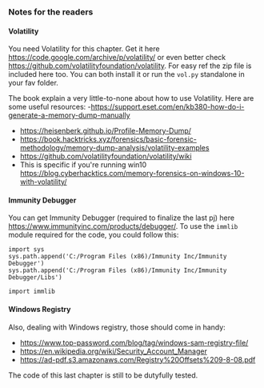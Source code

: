 ### Notes for the readers

#### Volatility

You need Volatility for this chapter. Get it here https://code.google.com/archive/p/volatility/ or even better check https://github.com/volatilityfoundation/volatility. For easy ref the zip file is included here too. You can both install it or run the `vol.py` standalone in your fav folder.

The book explain a very little-to-none about how to use Volatility. Here are some useful resources: 
-https://support.eset.com/en/kb380-how-do-i-generate-a-memory-dump-manually
- https://heisenberk.github.io/Profile-Memory-Dump/
- https://book.hacktricks.xyz/forensics/basic-forensic-methodology/memory-dump-analysis/volatility-examples
- https://github.com/volatilityfoundation/volatility/wiki
- This is specific if you're running win10 https://blog.cyberhacktics.com/memory-forensics-on-windows-10-with-volatility/ 

#### Immunity Debugger 

You can get Immunity Debugger (required to finalize the last pj) here https://www.immunityinc.com/products/debugger/. To use the `immlib` module required for the code, you could follow this: 

  `import sys`<br>
  `sys.path.append('C:/Program Files (x86)/Immunity Inc/Immunity Debugger')`<br>
  `sys.path.append('C:/Program Files (x86)/Immunity Inc/Immunity Debugger/Libs')`<br>

  `import immlib`<br>

#### Windows Registry

Also, dealing with Windows registry, those should come in handy:
- https://www.top-password.com/blog/tag/windows-sam-registry-file/ 
- https://en.wikipedia.org/wiki/Security_Account_Manager
- https://ad-pdf.s3.amazonaws.com/Registry%20Offsets%209-8-08.pdf

The code of this last chapter is still to be dutyfully tested.
